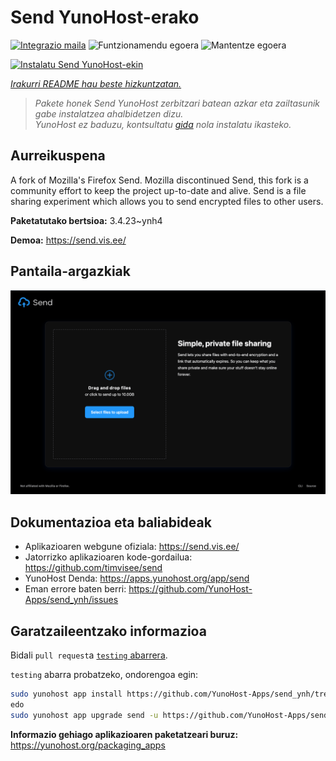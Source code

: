 <!--
Ohart ongi: README hau automatikoki sortu da <https://github.com/YunoHost/apps/tree/master/tools/readme_generator>ri esker
EZ editatu eskuz.
-->

# Send YunoHost-erako

[![Integrazio maila](https://dash.yunohost.org/integration/send.svg)](https://ci-apps.yunohost.org/ci/apps/send/) ![Funtzionamendu egoera](https://ci-apps.yunohost.org/ci/badges/send.status.svg) ![Mantentze egoera](https://ci-apps.yunohost.org/ci/badges/send.maintain.svg)

[![Instalatu Send YunoHost-ekin](https://install-app.yunohost.org/install-with-yunohost.svg)](https://install-app.yunohost.org/?app=send)

*[Irakurri README hau beste hizkuntzatan.](./ALL_README.md)*

> *Pakete honek Send YunoHost zerbitzari batean azkar eta zailtasunik gabe instalatzea ahalbidetzen dizu.*  
> *YunoHost ez baduzu, kontsultatu [gida](https://yunohost.org/install) nola instalatu ikasteko.*

## Aurreikuspena

A fork of Mozilla's Firefox Send. Mozilla discontinued Send, this fork is a community effort to keep the project up-to-date and alive.
Send is a file sharing experiment which allows you to send encrypted files to other users.


**Paketatutako bertsioa:** 3.4.23~ynh4

**Demoa:** <https://send.vis.ee/>

## Pantaila-argazkiak

![Send(r)en pantaila-argazkia](./doc/screenshots/screenshot.png)

## Dokumentazioa eta baliabideak

- Aplikazioaren webgune ofiziala: <https://send.vis.ee/>
- Jatorrizko aplikazioaren kode-gordailua: <https://github.com/timvisee/send>
- YunoHost Denda: <https://apps.yunohost.org/app/send>
- Eman errore baten berri: <https://github.com/YunoHost-Apps/send_ynh/issues>

## Garatzaileentzako informazioa

Bidali `pull request`a [`testing` abarrera](https://github.com/YunoHost-Apps/send_ynh/tree/testing).

`testing` abarra probatzeko, ondorengoa egin:

```bash
sudo yunohost app install https://github.com/YunoHost-Apps/send_ynh/tree/testing --debug
edo
sudo yunohost app upgrade send -u https://github.com/YunoHost-Apps/send_ynh/tree/testing --debug
```

**Informazio gehiago aplikazioaren paketatzeari buruz:** <https://yunohost.org/packaging_apps>

